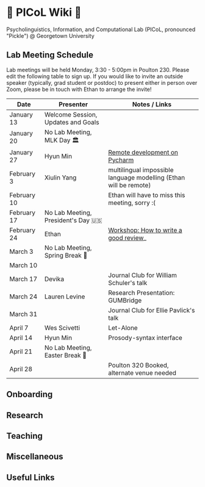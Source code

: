 # 🥒 PICoL Wiki 🥒

Psycholinguistics, Information, and Computational Lab (PICoL, pronounced "Pickle") @ Georgetown University

## Lab Meeting Schedule

Lab meetings will be held Monday, 3:30 - 5:00pm in Poulton 230. Please edit the following table to sign up. If you would like to invite an outside speaker (typically, grad student or postdoc) to present either in person over Zoom, please be in touch with Ethan to arrange the invite!

| Date    | Presenter | Notes / Links|
| -------- | ------- | ------- |
| January 13  | Welcome Session, Updates and Goals | |
| January 20  | No Lab Meeting, MLK Day 🏛️ | |
| January 27  | Hyun Min | [Remote development on Pycharm](https://github.com/Aatlantise/gu-cli-remote-dev) |
| February 3 | Xiulin Yang | multilingual impossible language modelling (Ethan will be remote) |
| February 10  | | Ethan will have to miss this meeting, sorry :( |
| February 17  | No Lab Meeting, President's Day 🇺🇸 | |
| February 24  | Ethan | [Workshop: How to write a good review](https://docs.google.com/presentation/d/1sOaVhXdVJvDeGqb31VJaGZTYr3iDNXnXem3SW0QwlY0/edit?usp=sharing)_ |
| March 3  | No Lab Meeting, Spring Break 🌴 | |
| March 10  |  | |
| March 17  | Devika | Journal Club for William Schuler's talk |
| March 24  | Lauren Levine | Research Presentation: GUMBridge |
| March 31  | | Journal Club for Ellie Pavlick's talk|
| April 7  | Wes Scivetti | Let-Alone 
| April 14  | Hyun Min | Prosody-syntax interface |
| April 21  | No Lab Meeting, Easter Break 🐇 | |
| April 28  | | Poulton 320 Booked, alternate venue needed|


## Onboarding

## Research

## Teaching

## Miscellaneous

## Useful Links
